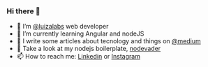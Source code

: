 ### Hi there 👋

- 🔭 I’m [@luizalabs](https://github.com/luizalabs) web developer
- 🌱 I’m currently learning Angular and nodeJS
- 💬 I write some articles about tecnology and things on [@medium](http://medium.com/@stanley.gomes)
- 🚀 Take a look at my nodejs boilerplate, [nodevader](https://github.com/stanleygomes/nodevader)
- 📫 How to reach me: [Linkedin](https://www.linkedin.com/in/stanley-gomes) or [Instagram](https://www.instagram.com/stanley.gomes)
